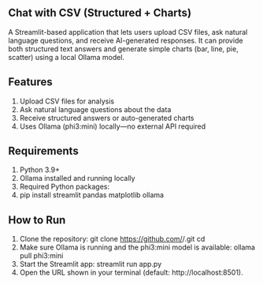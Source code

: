 Chat with CSV (Structured + Charts)
---
A Streamlit-based application that lets users upload CSV files, ask natural language questions, and receive AI-generated responses. It can provide both structured text answers and generate simple charts (bar, line, pie, scatter) using a local Ollama model.

Features
---
1. Upload CSV files for analysis
2. Ask natural language questions about the data
3. Receive structured answers or auto-generated charts
4. Uses Ollama (phi3:mini) locally—no external API required

Requirements
-
1. Python 3.9+
2. Ollama installed and running locally
3. Required Python packages:
4. pip install streamlit pandas matplotlib ollama

How to Run
-
1. Clone the repository:
  git clone https://github.com/<your-username>/<repo-name>.git
  cd <repo-name>
2. Make sure Ollama is running and the phi3:mini model is available:
  ollama pull phi3:mini
3. Start the Streamlit app:
  streamlit run app.py
4. Open the URL shown in your terminal (default: http://localhost:8501).
